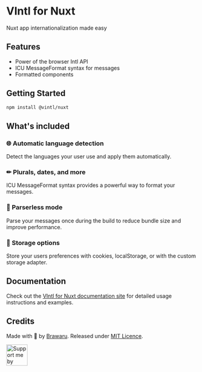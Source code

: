 # VIntl for Nuxt

Nuxt app internationalization made easy

## Features

- Power of the browser Intl API
- ICU MessageFormat syntax for messages
- Formatted components

## Getting Started

```bash
npm install @vintl/nuxt
```

## What's included

### 🌐 Automatic language detection

Detect the languages your user use and apply them automatically.

### ✏ Plurals, dates, and more

ICU MessageFormat syntax provides a powerful way to format your messages.

### 🚀 Parserless mode

Parse your messages once during the build to reduce bundle size and improve performance.

### 💾 Storage options

Store your users preferences with cookies, localStorage, or with the custom storage adapter.

## Documentation

Check out the [VIntl for Nuxt documentation site](https://vintl-nuxt.vercel.app/) for detailed usage instructions and examples.

## Credits

Made with 💜 by [Brawaru](https://github.com/brawaru). Released under [MIT Licence](./LICENSE).

<a href="https://github.com/Brawaru/Brawaru/blob/main/SUPPORT.md"><img alt="Support me by donating" height="56" src="https://cdn.jsdelivr.net/npm/@intergrav/devins-badges@3/assets/cozy/donate/generic-singular_vector.svg"></a>

